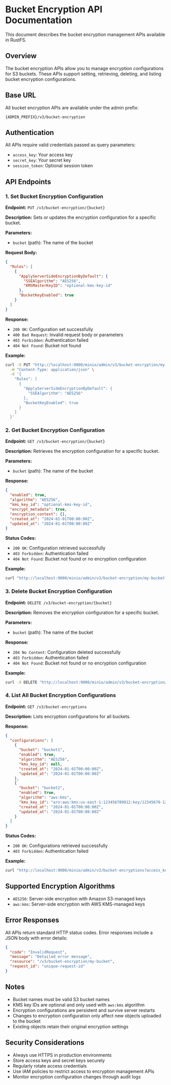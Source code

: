 # Bucket Encryption API Documentation

This document describes the bucket encryption management APIs available in RustFS.

## Overview

The bucket encryption APIs allow you to manage encryption configurations for S3 buckets. These APIs support setting, retrieving, deleting, and listing bucket encryption configurations.

## Base URL

All bucket encryption APIs are available under the admin prefix:
```
{ADMIN_PREFIX}/v3/bucket-encryption
```

## Authentication

All APIs require valid credentials passed as query parameters:
- `access_key`: Your access key
- `secret_key`: Your secret key
- `session_token`: Optional session token

## API Endpoints

### 1. Set Bucket Encryption Configuration

**Endpoint:** `PUT /v3/bucket-encryption/{bucket}`

**Description:** Sets or updates the encryption configuration for a specific bucket.

**Parameters:**
- `bucket` (path): The name of the bucket

**Request Body:**
```json
{
  "Rules": [
    {
      "ApplyServerSideEncryptionByDefault": {
        "SSEAlgorithm": "AES256",
        "KMSMasterKeyID": "optional-kms-key-id"
      },
      "BucketKeyEnabled": true
    }
  ]
}
```

**Response:**
- `200 OK`: Configuration set successfully
- `400 Bad Request`: Invalid request body or parameters
- `403 Forbidden`: Authentication failed
- `404 Not Found`: Bucket not found

**Example:**
```bash
curl -X PUT "http://localhost:9000/minio/admin/v3/bucket-encryption/my-bucket?access_key=minioadmin&secret_key=minioadmin" \
  -H "Content-Type: application/json" \
  -d '{
    "Rules": [
      {
        "ApplyServerSideEncryptionByDefault": {
          "SSEAlgorithm": "AES256"
        },
        "BucketKeyEnabled": true
      }
    ]
  }'
```

### 2. Get Bucket Encryption Configuration

**Endpoint:** `GET /v3/bucket-encryption/{bucket}`

**Description:** Retrieves the encryption configuration for a specific bucket.

**Parameters:**
- `bucket` (path): The name of the bucket

**Response:**
```json
{
  "enabled": true,
  "algorithm": "AES256",
  "kms_key_id": "optional-kms-key-id",
  "encrypt_metadata": true,
  "encryption_context": {},
  "created_at": "2024-01-01T00:00:00Z",
  "updated_at": "2024-01-01T00:00:00Z"
}
```

**Status Codes:**
- `200 OK`: Configuration retrieved successfully
- `403 Forbidden`: Authentication failed
- `404 Not Found`: Bucket not found or no encryption configuration

**Example:**
```bash
curl "http://localhost:9000/minio/admin/v3/bucket-encryption/my-bucket?access_key=minioadmin&secret_key=minioadmin"
```

### 3. Delete Bucket Encryption Configuration

**Endpoint:** `DELETE /v3/bucket-encryption/{bucket}`

**Description:** Removes the encryption configuration for a specific bucket.

**Parameters:**
- `bucket` (path): The name of the bucket

**Response:**
- `204 No Content`: Configuration deleted successfully
- `403 Forbidden`: Authentication failed
- `404 Not Found`: Bucket not found or no encryption configuration

**Example:**
```bash
curl -X DELETE "http://localhost:9000/minio/admin/v3/bucket-encryption/my-bucket?access_key=minioadmin&secret_key=minioadmin"
```

### 4. List All Bucket Encryption Configurations

**Endpoint:** `GET /v3/bucket-encryptions`

**Description:** Lists encryption configurations for all buckets.

**Response:**
```json
{
  "configurations": [
    {
      "bucket": "bucket1",
      "enabled": true,
      "algorithm": "AES256",
      "kms_key_id": null,
      "created_at": "2024-01-01T00:00:00Z",
      "updated_at": "2024-01-01T00:00:00Z"
    },
    {
      "bucket": "bucket2",
      "enabled": true,
      "algorithm": "aws:kms",
      "kms_key_id": "arn:aws:kms:us-east-1:123456789012:key/12345678-1234-1234-1234-123456789012",
      "created_at": "2024-01-01T00:00:00Z",
      "updated_at": "2024-01-01T00:00:00Z"
    }
  ]
}
```

**Status Codes:**
- `200 OK`: Configurations retrieved successfully
- `403 Forbidden`: Authentication failed

**Example:**
```bash
curl "http://localhost:9000/minio/admin/v3/bucket-encryptions?access_key=minioadmin&secret_key=minioadmin"
```

## Supported Encryption Algorithms

- `AES256`: Server-side encryption with Amazon S3-managed keys
- `aws:kms`: Server-side encryption with AWS KMS-managed keys

## Error Responses

All APIs return standard HTTP status codes. Error responses include a JSON body with error details:

```json
{
  "code": "InvalidRequest",
  "message": "Detailed error message",
  "resource": "/v3/bucket-encryption/my-bucket",
  "request_id": "unique-request-id"
}
```

## Notes

- Bucket names must be valid S3 bucket names
- KMS key IDs are optional and only used with `aws:kms` algorithm
- Encryption configurations are persistent and survive server restarts
- Changes to encryption configuration only affect new objects uploaded to the bucket
- Existing objects retain their original encryption settings

## Security Considerations

- Always use HTTPS in production environments
- Store access keys and secret keys securely
- Regularly rotate access credentials
- Use IAM policies to restrict access to encryption management APIs
- Monitor encryption configuration changes through audit logs